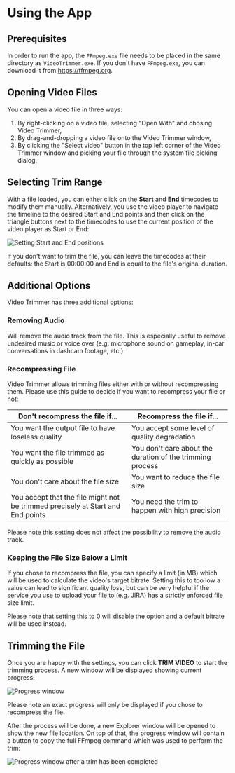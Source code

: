 # Using the App

## Prerequisites
In order to run the app, the `FFmpeg.exe` file needs to be placed in the same directory as `VideoTrimmer.exe`. If you don't have `FFmpeg.exe`, you can download it from https://ffmpeg.org.

## Opening Video Files
You can open a video file in three ways:
1. By right-clicking on a video file, selecting "Open With" and chosing Video Trimmer,
1. By drag-and-dropping a video file onto the Video Trimmer window,
1. By clicking the "Select video" button in the top left corner of the Video Trimmer window and picking your file through the system file picking dialog.

## Selecting Trim Range
With a file loaded, you can either click on the **Start** and **End** timecodes to modify them manually. Alternatively, you use the video player to navigate the timeline to the desired Start and End points and then click on the triangle buttons next to the timecodes to use the current position of the video player as Start or End:

![Setting Start and End positions](https://soft.rendeer.pl/VideoTrimmer/documentation/assets/VideoTrimmer-Start-End.png)

If you don't want to trim the file, you can leave the timecodes at their defaults: the Start is 00:00:00 and End is equal to the file's original duration.

## Additional Options
Video Trimmer has three additional options:

### Removing Audio
Will remove the audio track from the file. This is especially useful to remove undesired music or voice over (e.g. microphone sound on gameplay, in-car conversations in dashcam footage, etc.).

### Recompressing File
Video Trimmer allows trimming files either with or without recompressing them. Please use this guide to decide if you want to recompress your file or not:

| Don't recompress the file if... | Recompress the file if... |
| --- | --- |
| You want the output file to have loseless quality | You accept some level of quality degradation |
| You want the file trimmed as quickly as possible | You don't care about the duration of the trimming process |
| You don't care about the file size | You want to reduce the file size |
| You accept that the file might not be trimmed precisely at Start and End points | You need the trim to happen with high precision |

Please note this setting does not affect the possibility to remove the audio track.

### Keeping the File Size Below a Limit
If you chose to recompress the file, you can specify a limit (in MB) which will be used to calculate the video's target bitrate. Setting this to too low a value can lead to significant quality loss, but can be very helpful if the service you use to upload your file to (e.g. JIRA) has a strictly enforced file size limit.

Please note that setting this to 0 will disable the option and a default bitrate will be used instead.

## Trimming the File
Once you are happy with the settings, you can click **TRIM VIDEO** to start the trimming process. A new window will be displayed showing current progress:

![Progress window](https://soft.rendeer.pl/VideoTrimmer/documentation/assets/VideoTrimmer-Progress.png)

Please note an exact progress will only be displayed if you chose to recompress the file.

After the process will be done, a new Explorer window will be opened to show the new file location. On top of that, the progress window will contain a button to copy the full FFmpeg command which was used to perform the trim:

![Progress window after a trim has been completed](https://soft.rendeer.pl/VideoTrimmer/documentation/assets/VideoTrimmer-Progress-Finished.png)